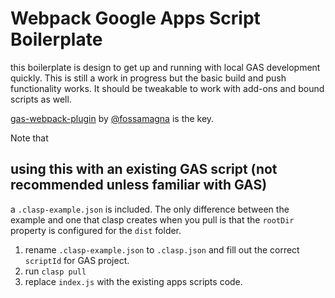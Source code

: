 # Webpack Google Apps Script Boilerplate

this boilerplate is design to get up and running with local GAS development quickly. This is still a work in progress but the basic build and push functionality works. It should be tweakable to work with add-ons and bound scripts as well.

[gas-webpack-plugin](https://github.com/fossamagna/gas-webpack-plugin) by [@fossamagna](https://github.com/fossamagna/gas-webpack-plugin/commits?author=fossamagna) is the key.

Note that 

## using this with an existing GAS script (not recommended unless familiar with GAS)

a `.clasp-example.json` is included. The only difference between the example and one that clasp creates when you pull is that the `rootDir` property is configured for the `dist` folder.

1. rename `.clasp-example.json` to `.clasp.json` and fill out the correct `scriptId` for GAS project.
2. run `clasp pull`
3. replace `index.js` with the existing apps scripts code.
